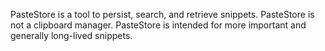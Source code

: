 PasteStore is a tool to persist, search, and retrieve snippets. PasteStore is not a clipboard manager. PasteStore is intended for more important and generally long-lived snippets.
